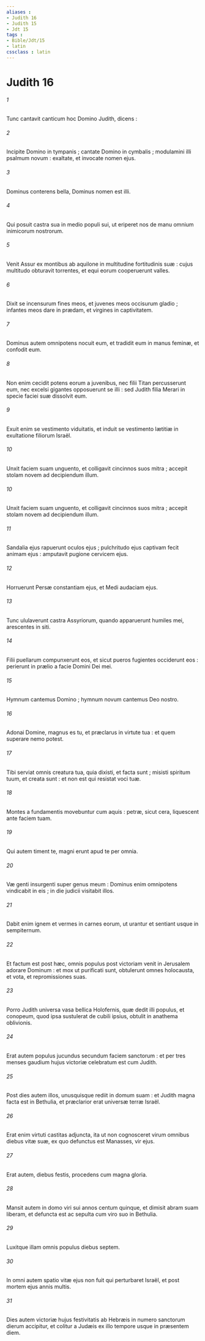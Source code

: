 ```yaml
---
aliases : 
- Judith 16
- Judith 15
- Jdt 15
tags : 
- Bible/Jdt/15
- latin
cssclass : latin
---
```


# Judith 16

###### 1
Tunc cantavit canticum hoc Domino Judith, dicens :
###### 2
Incipite Domino in tympanis ; cantate Domino in cymbalis ; modulamini illi psalmum novum : exaltate, et invocate nomen ejus.
###### 3
Dominus conterens bella, Dominus nomen est illi.
###### 4
Qui posuit castra sua in medio populi sui, ut eriperet nos de manu omnium inimicorum nostrorum.
###### 5
Venit Assur ex montibus ab aquilone in multitudine fortitudinis suæ : cujus multitudo obturavit torrentes, et equi eorum cooperuerunt valles.
###### 6
Dixit se incensurum fines meos, et juvenes meos occisurum gladio ; infantes meos dare in prædam, et virgines in captivitatem.
###### 7
Dominus autem omnipotens nocuit eum, et tradidit eum in manus feminæ, et confodit eum.
###### 8
Non enim cecidit potens eorum a juvenibus, nec filii Titan percusserunt eum, nec excelsi gigantes opposuerunt se illi : sed Judith filia Merari in specie faciei suæ dissolvit eum.
###### 9
Exuit enim se vestimento viduitatis, et induit se vestimento lætitiæ in exultatione filiorum Israël.
###### 10
Unxit faciem suam unguento, et colligavit cincinnos suos mitra ; accepit stolam novem ad decipiendum illum.
###### 10
Unxit faciem suam unguento, et colligavit cincinnos suos mitra ; accepit stolam novem ad decipiendum illum.
###### 11
Sandalia ejus rapuerunt oculos ejus ; pulchritudo ejus captivam fecit animam ejus : amputavit pugione cervicem ejus.
###### 12
Horruerunt Persæ constantiam ejus, et Medi audaciam ejus.
###### 13
Tunc ululaverunt castra Assyriorum, quando apparuerunt humiles mei, arescentes in siti.
###### 14
Filii puellarum compunxerunt eos, et sicut pueros fugientes occiderunt eos : perierunt in prælio a facie Domini Dei mei.
###### 15
Hymnum cantemus Domino ; hymnum novum cantemus Deo nostro.
###### 16
Adonai Domine, magnus es tu, et præclarus in virtute tua : et quem superare nemo potest.
###### 17
Tibi serviat omnis creatura tua, quia dixisti, et facta sunt ; misisti spiritum tuum, et creata sunt : et non est qui resistat voci tuæ.
###### 18
Montes a fundamentis movebuntur cum aquis : petræ, sicut cera, liquescent ante faciem tuam.
###### 19
Qui autem timent te, magni erunt apud te per omnia.
###### 20
Væ genti insurgenti super genus meum : Dominus enim omnipotens vindicabit in eis ; in die judicii visitabit illos.
###### 21
Dabit enim ignem et vermes in carnes eorum, ut urantur et sentiant usque in sempiternum.
###### 22
Et factum est post hæc, omnis populus post victoriam venit in Jerusalem adorare Dominum : et mox ut purificati sunt, obtulerunt omnes holocausta, et vota, et repromissiones suas.
###### 23
Porro Judith universa vasa bellica Holofernis, quæ dedit illi populus, et conopeum, quod ipsa sustulerat de cubili ipsius, obtulit in anathema oblivionis.
###### 24
Erat autem populus jucundus secundum faciem sanctorum : et per tres menses gaudium hujus victoriæ celebratum est cum Judith.
###### 25
Post dies autem illos, unusquisque rediit in domum suam : et Judith magna facta est in Bethulia, et præclarior erat universæ terræ Israël.
###### 26
Erat enim virtuti castitas adjuncta, ita ut non cognosceret virum omnibus diebus vitæ suæ, ex quo defunctus est Manasses, vir ejus.
###### 27
Erat autem, diebus festis, procedens cum magna gloria.
###### 28
Mansit autem in domo viri sui annos centum quinque, et dimisit abram suam liberam, et defuncta est ac sepulta cum viro suo in Bethulia.
###### 29
Luxitque illam omnis populus diebus septem.
###### 30
In omni autem spatio vitæ ejus non fuit qui perturbaret Israël, et post mortem ejus annis multis.
###### 31
Dies autem victoriæ hujus festivitatis ab Hebræis in numero sanctorum dierum accipitur, et colitur a Judæis ex illo tempore usque in præsentem diem.

